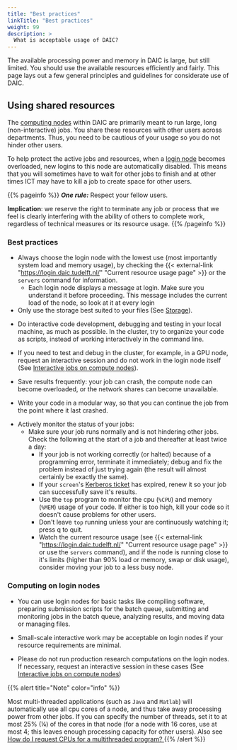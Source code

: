 ```yaml
---
title: "Best practices"
linkTitle: "Best practices"
weight: 99
description: >
  What is acceptable usage of DAIC?
---
```


The available processing power and memory in DAIC is large, but still limited. You should use the available resources efficiently and fairly. This page lays out a few general principles and guidelines  for considerate use of DAIC.

## Using shared resources
The [computing nodes](docs/system/compute-nodes) within DAIC are primarily meant to run large, long (non-interactive) jobs. You share these resources with other users across departments. Thus, you need to be cautious of your usage so you do not hinder other users. 

To help protect the active jobs and resources, when a [login node](docs/system/login-nodes) becomes overloaded, new logins to this node are automatically disabled. 
This means that you will sometimes have to wait for other jobs to finish and at other times ICT may have to kill a job to create space for other users.

{{% pageinfo %}}
**_One rule:_** Respect your fellow users.

**Implication**: we reserve the right to terminate any job or process that we feel is clearly interfering with the ability of others to complete work, regardless of technical measures or its resource usage.
{{% /pageinfo %}}

### Best practices
* Always choose the login node with the lowest use (most importantly system load and memory usage), by checking the {{< external-link "https://login.daic.tudelft.nl/" "Current resource usage page" >}} or the `servers` command for information.
  * Each login node displays a message at login. Make sure you understand it before proceeding. This message includes the current load of the node, so look at it at every login
* Only use the storage best suited to your files (See [Storage](/docs/system/storage)).

<!--
* ~~Automate your job.~~
  * ~~Prepare a script that runs all necessary steps automatically, so you don't have unnecessary delays and can rerun the job if necessary. Do the interactive pre- and post-processing, including creating and debugging the script, on your own computer as much as possible.~~
-->

* Do interactive code development, debugging and testing in your local machine, as much as possible. In the cluster, try to organize your code as scripts, instead of working interactively in the command line.

* If you need to test and debug in the cluster, for example, in a GPU node, request an interactive session and do not work in the login node itself (See [Interactive jobs on compute nodes](/docs/manual/job-submission/slurm-basics/#interactive-jobs-on-compute-nodes)).

* Save results frequently: your job can crash, the compute node can become overloaded, or the network shares can become unavailable. 

* Write your code in a modular way, so that you can continue the job from the point where it last crashed.

<!--
* ~~(Automatically) terminate your jobs when they are done.~~ How?
  * ~~Release the used resources so other users can use them. Have the script save the final results to file and exit.~~
-->

* Actively monitor the status of your jobs:
  * Make sure your job runs normally and is not hindering other jobs. Check the following at the start of a job and thereafter at least twice a day:
    - If your job is not working correctly (or halted) because of a programming error, terminate it immediately; debug and fix the problem instead of just trying again (the result will almost certainly be exactly the same).
    - If your `screen`'s [Kerberos ticket](/docs/manual/job-submission/kerberos) has expired, renew it so your job can successfully save it's results.
    - Use the `top` program to monitor the cpu (`%CPU`) and memory (`%MEM`) usage of your code. If either is too high, kill your code so it doesn't cause problems for other users.
    - Don't leave `top` running unless your are continuously watching it; press q to quit.
    - Watch the current resource usage (see {{< external-link "https://login.daic.tudelft.nl/" "Current resource usage page" >}} or use the `servers` command), and if the node is running close to it's limits (higher than 90% load or memory, swap or disk usage), consider moving your job to a less busy node. <!-- ~~If more than half of the nodes are at their limits, consider killing one or more jobs to make some space for others. ~~ -->

### Computing on login nodes
<!--
* ~~Run only one computing or memory intensive job per login node.~~
  * ~~Leave enough resources for other users. When the number of running threads of all programs combined exceed the number of cores in the node, or the combined virtual memory used exceeds the node's memory, the efficiency of the node will be (severely) reduced.~~
-->

- You can use login nodes for basic tasks like compiling software, preparing submission scripts for the batch queue, submitting and monitoring jobs in the batch queue, analyzing results, and moving data or managing files. 

- Small-scale interactive work may  be acceptable on login nodes if your resource requirements are minimal.

<!--
{{% alert title="Note" color="info" %}}
~~Login nodes have per-user CPU and memory quotas. If you run processes on a login node that push the total usage beyond a certain amount, the limiter will begin killing the largest processes until the total  satisfies the limit. ~~
{{% /alert %}}
-->

- Please do not run production research computations on the login nodes. If necessary, request an interactive session in these cases (See [Interactive jobs on compute nodes](/docs/manual/job-submission/slurm-basics/#interactive-jobs-on-compute-nodes)) 

{{% alert title="Note" color="info" %}}

Most multi-threaded applications (such as `Java` and `Matlab`) will automatically use all cpu cores of a node, and thus take away processing power from other jobs. If you can specify the number of threads, set it to at most 25% (¼) of the cores in that node (for a node with 16 cores, use at most 4; this leaves enough processing capacity for other users). Also see [How do I request CPUs for a multithreaded program? ](/support/faqs/job-resources#how-do-i-request-cpus-for-a-multithreaded-program)
{{% /alert %}}
